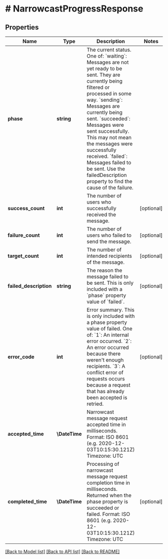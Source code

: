 # # NarrowcastProgressResponse

## Properties

Name | Type | Description | Notes
------------ | ------------- | ------------- | -------------
**phase** | **string** | The current status. One of:  &#x60;waiting&#x60;: Messages are not yet ready to be sent. They are currently being filtered or processed in some way. &#x60;sending&#x60;: Messages are currently being sent. &#x60;succeeded&#x60;: Messages were sent successfully. This may not mean the messages were successfully received. &#x60;failed&#x60;: Messages failed to be sent. Use the failedDescription property to find the cause of the failure. |
**success_count** | **int** | The number of users who successfully received the message. | [optional]
**failure_count** | **int** | The number of users who failed to send the message. | [optional]
**target_count** | **int** | The number of intended recipients of the message. | [optional]
**failed_description** | **string** | The reason the message failed to be sent. This is only included with a &#x60;phase&#x60; property value of &#x60;failed&#x60;. | [optional]
**error_code** | **int** | Error summary. This is only included with a phase property value of failed. One of:  &#x60;1&#x60;: An internal error occurred. &#x60;2&#x60;: An error occurred because there weren&#39;t enough recipients. &#x60;3&#x60;: A conflict error of requests occurs because a request that has already been accepted is retried. | [optional]
**accepted_time** | **\DateTime** | Narrowcast message request accepted time in milliseconds.  Format: ISO 8601 (e.g. 2020-12-03T10:15:30.121Z) Timezone: UTC |
**completed_time** | **\DateTime** | Processing of narrowcast message request completion time in milliseconds. Returned when the phase property is succeeded or failed.  Format: ISO 8601 (e.g. 2020-12-03T10:15:30.121Z) Timezone: UTC | [optional]

[[Back to Model list]](../../README.md#models) [[Back to API list]](../../README.md#endpoints) [[Back to README]](../../README.md)
